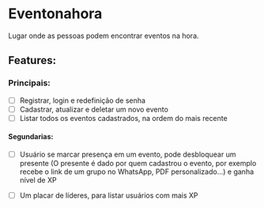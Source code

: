 # Eventonahora
Lugar onde as pessoas podem encontrar eventos na hora.

## Features:

### Principais:
- [ ] Registrar, login e redefinição de senha
- [ ] Cadastrar, atualizar e deletar um novo evento
- [ ] Listar todos os eventos cadastrados, na ordem do mais recente

#### Segundarias:
- [ ] Usuário se marcar presença em um evento, pode desbloquear um presente (O presente é dado por quem cadastrou o evento, por exemplo recebe o link de um grupo no WhatsApp, PDF personalizado...) e ganha nível de XP
- [ ] Um placar de líderes, para listar usuários com mais XP



